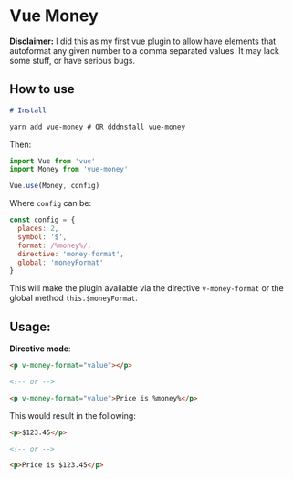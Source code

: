 # Vue Money

**Disclaimer:** I did this as my first vue plugin to allow have elements that autoformat any
given number to a comma separated values. It may lack some stuff, or have serious bugs.

## How to use

```md
# Install

yarn add vue-money # OR dddnstall vue-money
```

Then:

```javascript
import Vue from 'vue'
import Money from 'vue-money'

Vue.use(Money, config)
```

Where `config` can be: 
```javascript
const config = {
  places: 2,
  symbol: '$',
  format: /%money%/,
  directive: 'money-format',
  global: 'moneyFormat'
}
```

This will make the plugin available via the directive `v-money-format` or the global method
`this.$moneyFormat`.

## Usage:

**Directive mode**:

```html
<p v-money-format="value"></p>

<!-- or -->

<p v-money-format="value">Price is %money%</p>
```

This would result in the following:

```html
<p>$123.45</p>

<!-- or -->

<p>Price is $123.45</p>
```
